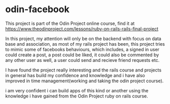 # odin-facebook

This project is part of the Odin Project online course, find it at 
https://www.theodinproject.com/lessons/ruby-on-rails-rails-final-project

In this project, my attention will only be on the backend with focus on
data base and association, as most of my rails project has been, this project tries to mimic some of facebooks behaviours,
which includes, a signed in user could create a post, a post could be liked, it could also be commented by any other user as well, a user could send and recieve friend requests etc.

I have found the project really interesting and the rails course and projects in general has
build my confidence and knowledge and i have also improved in time management(working and taking the odin project course).

i am very confident i can build apps of this kind or another using the knowledge i have 
gained from the Odin Project ruby on rails course.
